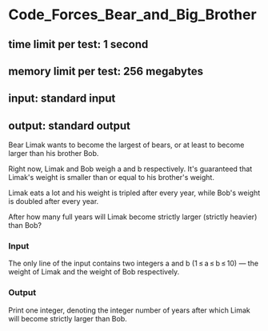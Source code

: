 # Code_Forces_Bear_and_Big_Brother

##                                                       time limit per test: 1 second
##                                                   memory limit per test: 256 megabytes
##                                                          input: standard input
##                                                         output: standard output


Bear Limak wants to become the largest of bears, or at least to become larger than his brother Bob.

Right now, Limak and Bob weigh a and b respectively. It's guaranteed that Limak's weight is smaller than or equal to his brother's weight.

Limak eats a lot and his weight is tripled after every year, while Bob's weight is doubled after every year.

After how many full years will Limak become strictly larger (strictly heavier) than Bob?

### Input
The only line of the input contains two integers a and b (1 ≤ a ≤ b ≤ 10) — the weight of Limak and the weight of Bob respectively.

### Output
Print one integer, denoting the integer number of years after which Limak will become strictly larger than Bob.
